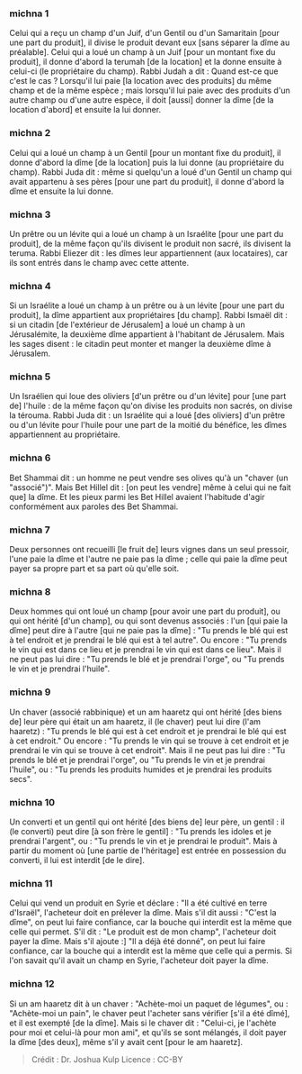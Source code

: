 
### michna 1
Celui qui a reçu un champ d'un Juif, d'un Gentil ou d'un Samaritain [pour une part du produit], il divise le produit devant eux [sans séparer la dîme au préalable]. Celui qui a loué un champ à un Juif [pour un montant fixe du produit], il donne d'abord la terumah [de la location] et la donne ensuite à celui-ci (le propriétaire du champ). Rabbi Judah a dit : Quand est-ce que c'est le cas ? Lorsqu'il lui paie [la location avec des produits] du même champ et de la même espèce ; mais lorsqu'il lui paie avec des produits d'un autre champ ou d'une autre espèce, il doit [aussi] donner la dîme [de la location d'abord] et ensuite la lui donner.

### michna 2
Celui qui a loué un champ à un Gentil [pour un montant fixe du produit], il donne d'abord la dîme [de la location] puis la lui donne (au propriétaire du champ). Rabbi Juda dit : même si quelqu'un a loué d'un Gentil un champ qui avait appartenu à ses pères [pour une part du produit], il donne d'abord la dîme et ensuite la lui donne.

### michna 3
Un prêtre ou un lévite qui a loué un champ à un Israélite [pour une part du produit], de la même façon qu'ils divisent le produit non sacré, ils divisent la teruma. Rabbi Eliezer dit : les dîmes leur appartiennent (aux locataires), car ils sont entrés dans le champ avec cette attente.

### michna 4
Si un Israélite a loué un champ à un prêtre ou à un lévite [pour une part du produit], la dîme appartient aux propriétaires [du champ]. Rabbi Ismaël dit : si un citadin [de l'extérieur de Jérusalem] a loué un champ à un Jérusalémite, la deuxième dîme appartient à l'habitant de Jérusalem. Mais les sages disent : le citadin peut monter et manger la deuxième dîme à Jérusalem.

### michna 5
Un Israélien qui loue des oliviers [d'un prêtre ou d'un lévite] pour [une part de] l'huile : de la même façon qu'on divise les produits non sacrés, on divise la térouma. Rabbi Juda dit : un Israélite qui a loué [des oliviers] d'un prêtre ou d'un lévite pour l'huile pour une part de la moitié du bénéfice, les dîmes appartiennent au propriétaire.

### michna 6
Bet Shammai dit : un homme ne peut vendre ses olives qu'à un "chaver (un "associé")". Mais Bet Hillel dit : [on peut les vendre] même à celui qui ne fait que] la dîme. Et les pieux parmi les Bet Hillel avaient l'habitude d'agir conformément aux paroles des Bet Shammai.

### michna 7
Deux personnes ont recueilli [le fruit de] leurs vignes dans un seul pressoir, l'une paie la dîme et l'autre ne paie pas la dîme ; celle qui paie la dîme peut payer sa propre part et sa part où qu'elle soit.

### michna 8
Deux hommes qui ont loué un champ [pour avoir une part du produit], ou qui ont hérité [d'un champ], ou qui sont devenus associés : l'un [qui paie la dîme] peut dire à l'autre [qui ne paie pas la dîme] : "Tu prends le blé qui est à tel endroit et je prendrai le blé qui est à tel autre". Ou encore : "Tu prends le vin qui est dans ce lieu et je prendrai le vin qui est dans ce lieu". Mais il ne peut pas lui dire : "Tu prends le blé et je prendrai l'orge", ou "Tu prends le vin et je prendrai l'huile".

### michna 9
Un chaver (associé rabbinique) et un am haaretz qui ont hérité [des biens de] leur père qui était un am haaretz, il (le chaver) peut lui dire (l'am haaretz) : "Tu prends le blé qui est à cet endroit et je prendrai le blé qui est à cet endroit." Ou encore : "Tu prends le vin qui se trouve à cet endroit et je prendrai le vin qui se trouve à cet endroit". Mais il ne peut pas lui dire : "Tu prends le blé et je prendrai l'orge", ou "Tu prends le vin et je prendrai l'huile", ou : "Tu prends les produits humides et je prendrai les produits secs".

### michna 10
Un converti et un gentil qui ont hérité [des biens de] leur père, un gentil : il (le converti) peut dire [à son frère le gentil] : "Tu prends les idoles et je prendrai l'argent", ou : "Tu prends le vin et je prendrai le produit". Mais à partir du moment où [une partie de l'héritage] est entrée en possession du converti, il lui est interdit [de le dire].

### michna 11
Celui qui vend un produit en Syrie et déclare : "Il a été cultivé en terre d'Israël", l'acheteur doit en prélever la dîme. Mais s'il dit aussi : "C'est la dîme", on peut lui faire confiance, car la bouche qui interdit est la même que celle qui permet. S'il dit : "Le produit est de mon champ", l'acheteur doit payer la dîme. Mais s'il ajoute :] "Il a déjà été donné", on peut lui faire confiance, car la bouche qui a interdit est la même que celle qui a permis. Si l'on savait qu'il avait un champ en Syrie, l'acheteur doit payer la dîme.

### michna 12
Si un am haaretz dit à un chaver : "Achète-moi un paquet de légumes", ou : "Achète-moi un pain", le chaver peut l'acheter sans vérifier [s'il a été dîmé], et il est exempté [de la dîme]. Mais si le chaver dit : "Celui-ci, je l'achète pour moi et celui-là pour mon ami", et qu'ils se sont mélangés, il doit payer la dîme [des deux], même s'il y avait cent [pour le am haaretz].

>Crédit : Dr. Joshua Kulp
>Licence : CC-BY